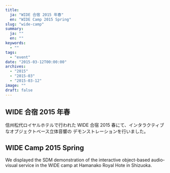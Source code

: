 ```yaml
---
title:
  ja: "WIDE 合宿 2015 年春"
  en: "WIDE Camp 2015 Spring"
slug: "wide-camp"
summary:
  ja: ""
  en: ""
keywords:
  - ""
tags:
  - "event"
date: "2015-03-12T00:00:00"
archives:
  - "2015"
  - "2015-03"
  - "2015-03-12"
image: ""
draft: false
---
```


<!-- 日本語記事ここから -->
<section lang="ja" v-if="$context.locale === 'ja-jp'">

# WIDE 合宿 2015 年春

信州松代ロイヤルホテルで行われた WIDE 合宿 2015 春にて、インタラクティブなオブジェクトベース立体音響の デモンストレーションを行いました。

</section>
<!-- 日本語記事ここまで -->

<!-- English article start -->
<section lang="en" v-else>

# WIDE Camp 2015 Spring

We displayed the SDM demonstration of the interactive object-based audio-visual service in the WIDE camp at Hamanako Royal Hote in Shizuoka.

</section>
<!-- English article end -->
